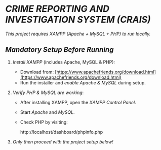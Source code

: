#  *CRIME REPORTING AND INVESTIGATION SYSTEM (CRAIS)*  

 *This project requires XAMPP (Apache + MySQL + PHP) to run locally.*  

##  *Mandatory Setup Before Running*  
1. *Install XAMPP* (includes Apache, MySQL & PHP):
   - Download from: [https://www.apachefriends.org/download.html](https://www.apachefriends.org/download.html)  
   - Run the installer and *enable Apache & MySQL* during setup.  

2. *Verify PHP & MySQL are working*:
   - After installing XAMPP, open the *XAMPP Control Panel*.  
   - Start *Apache* and *MySQL*.  
   - Check PHP by visiting:  
     
     http://localhost/dashboard/phpinfo.php
     

3. *Only then proceed with the project setup below!*
